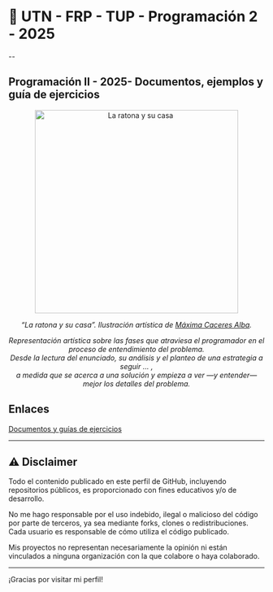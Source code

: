 # 👋 UTN - FRP - TUP - Programación 2 - 2025

--

## Programación II - 2025- Documentos, ejemplos y guía de ejercicios 

<p align="center">
<img src="la_ratona_y_su_casa.png" alt="La ratona y su casa" width="400"/>
</p>

<p align="center"><em>
  “La ratona y su casa”. Ilustración artística de <a href="https://github.com/MaximaCaceres">Máxima Caceres Alba</a>.
</em></p> 

<p align="center"><em>
Representación artística sobre las fases que atraviesa el programador en el proceso de entendimiento del problema.<br/>
Desde la lectura del enunciado, su análisis y el planteo de una estrategia a seguir ... ,<br/>
a medida que se acerca a una solución y empieza a ver —y entender— mejor los detalles del problema.
</em></p>

## Enlaces
[Documentos y guías de ejercicios](https://docs.google.com/document/d/1qGPbiIwmllmy1YvXGmMJ7zKOhPzcun4a4mG60zK98cE/preview?tab=t.0)

---

## ⚠️ Disclaimer

Todo el contenido publicado en este perfil de GitHub, incluyendo repositorios públicos, es proporcionado con fines educativos y/o de desarrollo.

No me hago responsable por el uso indebido, ilegal o malicioso del código por parte de terceros, ya sea mediante forks, clones o redistribuciones. Cada usuario es responsable de cómo utiliza el código publicado.

Mis proyectos no representan necesariamente la opinión ni están vinculados a ninguna organización con la que colabore o haya colaborado.

---

¡Gracias por visitar mi perfil!
